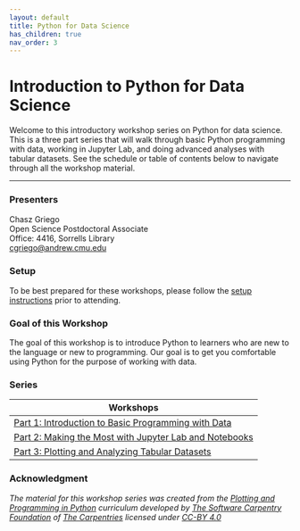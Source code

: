```yaml
---
layout: default
title: Python for Data Science
has_children: true
nav_order: 3
---
```


# Introduction to Python for Data Science

Welcome to this introductory workshop series on Python for data science. This is
a three part series that will walk through basic Python programming with data,
working in Jupyter Lab, and doing advanced analyses with tabular
datasets. See the schedule or table of contents below to navigate through all
the workshop material.

____
### Presenters
Chasz Griego <a href='https://github.com/chaszg' target='_blank'><img src='../content/img/GitHub-Mark-custom.svg' style='width:15px; padding:0; border:none !important;'></a>  
Open Science Postdoctoral Associate  
Office: 4416, Sorrells Library  
[cgriego@andrew.cmu.edu](mailto:cgriego@andrew.cmu.edu)

### Setup

To be best prepared for these workshops, please follow the [setup instructions](../Python_Series_Materials/setup)
prior to attending.

### Goal of this Workshop

The goal of this workshop is to introduce Python to learners who are new to the
language or new to programming. Our goal is to get you comfortable using Python
for the purpose of working with data.

### Series

| Workshops 
| --- 
| [Part 1: Introduction to Basic Programming with Data](../Python_Series_Materials/part_1/part_1)
| [Part 2: Making the Most with Jupyter Lab and Notebooks](../Python_Series_Materials/part_2/part_2)
| [Part 3: Plotting and Analyzing Tabular Datasets](../Python_Series_Materials/part_3/part_3)

### Acknowledgment

*The material for this workshop series was created from the [Plotting and Programming in Python](http://swcarpentry.github.io/python-novice-gapminder/) curriculum developed by [The Software Carpentry Foundation](https://software-carpentry.org/) of [The Carpentries](https://carpentries.org/) licensed under [CC-BY 4.0](https://creativecommons.org/licenses/by/4.0/)*
